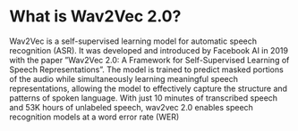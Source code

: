 # What is Wav2Vec 2.0?
Wav2Vec is a self-supervised learning model for automatic speech recognition (ASR). It was developed and introduced by Facebook AI in 2019 with the paper ”Wav2Vec 2.0: A Framework for Self-Supervised Learning of Speech Representations”.
The model is trained to predict masked portions of the audio while simultaneously learning meaningful speech representations, allowing the model to effectively capture the structure and patterns of spoken language. With just 10 minutes of transcribed speech and 53K hours of unlabeled speech, wav2vec 2.0 enables speech recognition models at a word error rate (WER)
